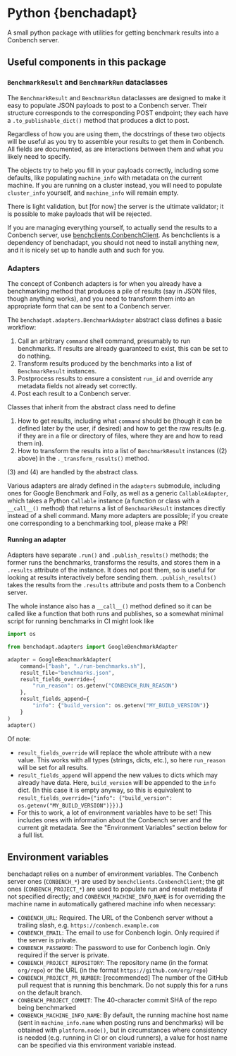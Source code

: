 # Python {benchadapt}

A small python package with utilities for getting benchmark results into a Conbench server.

## Useful components in this package

### `BenchmarkResult` and `BenchmarkRun` dataclasses

The `BenchmarkResult` and `BenchmarkRun` dataclasses are designed to make it easy to
populate JSON payloads to post to a Conbench server. Their structure corresponds to the
corresponding POST endpoint; they each have a `.to_publishable_dict()` method that
produces a dict to post.

Regardless of how you are using them, the docstrings of these two objects will be useful
as you try to assemble your results to get them in Conbench. All fields are documented,
as are interactions between them and what you likely need to specify.

The objects try to help you fill in your payloads correctly, including some defaults,
like populating `machine_info` with metadata on the current machine. If you are running
on a cluster instead, you will need to populate `cluster_info` yourself, and
`machine_info` will remain empty.

There is light validation, but [for now] the server is the ultimate validator; it is
possible to make payloads that will be rejected.

If you are managing everything yourself, to actually send the results to a Conbench
server, use
[benchclients.ConbenchClient](https://github.com/conbench/conbench/blob/main/benchclients/python/benchclients/conbench.py).
As benchclients is a dependency of benchadapt, you should not need to install anything
new, and it is nicely set up to handle auth and such for you.

### Adapters

The concept of Conbench adapters is for when you already have a benchmarking method that
produces a pile of results (say in JSON files, though anything works), and you need to
transform them into an appropriate form that can be sent to a Conbench server.

The `benchadapt.adapters.BenchmarkAdapter` abstract class defines a basic workflow:

1. Call an arbitrary `command` shell command, presumably to run benchmarks. If results
are already guaranteed to exist, this can be set to do nothing.
2. Transform results produced by the benchmarks into a list of `BenchmarkResult` instances.
3. Postprocess results to ensure a consistent `run_id` and override any metadata fields
not already set correctly.
4. Post each result to a Conbench server.

Classes that inherit from the abstract class need to define

1. How to get results, including what `command` should be (though it can be defined later
by the user, if desired) and how to get the raw results (e.g. if they are in a file or
directory of files, where they are and how to read them in).
2. How to transform the results into a list of `BenchmarkResult` instances ((2) above) in
the `._transform_results()` method.

(3) and (4) are handled by the abstract class.

Various adapters are alrady defined in the `adapters` submodule, including ones for
Google Benchmark and Folly, as well as a generic `CallableAdapter`, which takes a Python
`Callable` instance (a function or class with a `__call__()` method) that returns a list
of `BenchmarkResult` instances directly instead of a shell command. Many more adapters
are possible; if you create one corresponding to a benchmarking tool, please make a PR!

#### Running an adapter

Adapters have separate `.run()` and `.publish_results()` methods; the former runs the
benchmarks, transforms the results, and stores them in a `.results` attribute of the
instance. It does not post them, so is useful for looking at results interactively before
sending them. `.publish_results()` takes the results from the `.results` attribute and
posts them to a Conbench server.

The whole instance also has a `__call__()` method defined so it can be called like a
function that both runs and publishes, so a somewhat minimal script for running
benchmarks in CI might look like

``` python
import os

from benchadapt.adapters import GoogleBenchmarkAdapter

adapter = GoogleBenchmarkAdapter(
    command=["bash", "./run-benchmarks.sh"],
    result_file="benchmarks.json",
    result_fields_override={
        "run_reason": os.getenv("CONBENCH_RUN_REASON")
    },
    result_fields_append={
        "info": {"build_version": os.getenv("MY_BUILD_VERSION")}
    }
)
adapter()
```

Of note:

- `result_fields_override` will replace the whole attribute with a new value. This works
with all types (strings, dicts, etc.), so here `run_reason` will be set for all results.
- `result_fields_append` will append the new values to dicts which may already have data.
Here, `build_version` will be appended to the `info` dict. (In this case it is empty
anyway, so this is equivalent to
`result_fields_override={"info": {"build_version": os.getenv("MY_BUILD_VERSION")}})`.)
- For this to work, a lot of environment variables have to be set! This includes ones
with information about the Conbench server and the current git metadata. See the
"Environment Variables" section below for a full list.


## Environment variables

benchadapt relies on a number of environment variables. The Conbench server ones
(`CONBENCH_*`) are used by `benchclients.ConbenchClient`; the git ones
(`CONBENCH_PROJECT_*`) are used to populate run and result metadata if not specified
directly; and `CONBENCH_MACHINE_INFO_NAME` is for overriding the machine name in
automatically gathered machine info when necessary:

- `CONBENCH_URL`: Required. The URL of the Conbench server without a trailing
slash, e.g. `https://conbench.example.com`
- `CONBENCH_EMAIL`: The email to use for Conbench login. Only required if the
server is private.
- `CONBENCH_PASSWORD`: The password to use for Conbench login. Only required
if the server is private.
- `CONBENCH_PROJECT_REPOSITORY`: The repository name (in the format `org/repo`) or the
URL (in the format `https://github.com/org/repo`)
- `CONBENCH_PROJECT_PR_NUMBER`: [recommended] The number of the GitHub pull request that
is running this benchmark. Do not supply this for a runs on the default branch.
- `CONBENCH_PROJECT_COMMIT`: The 40-character commit SHA of the repo being benchmarked
- `CONBENCH_MACHINE_INFO_NAME`: By default, the running machine host name (sent in
`machine_info.name` when posting runs and benchmarks) will be obtained with
`platform.node()`, but in circumstances where consistency is needed (e.g.
running in CI or on cloud runners), a value for host name can be specified via
this environment variable instead.
